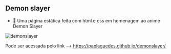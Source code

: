 ## Demon slayer
- 👺 Uma página estática feita com html e css em homenagem ao anime Demon Slayer

![demonslayer](https://user-images.githubusercontent.com/53832972/134439590-3e16663e-8305-4a80-89ec-0dce18c7a220.PNG)

Pode ser acessada pelo link --> https://paolaguedes.github.io/demonslayer/

